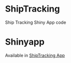 # ShipTracking
 
 Ship Tracking Shiny App code
 
# Shinyapp

Available in [ShipTracking App](https://cdsantae.shinyapps.io/ShipTracking)
